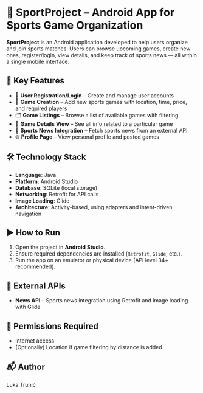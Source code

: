 # 🏀 SportProject – Android App for Sports Game Organization

**SportProject** is an Android application developed to help users organize and join sports matches. Users can browse upcoming games, create new ones, register/login, view details, and keep track of sports news — all within a single mobile interface.


## 📱 Key Features

- 👥 **User Registration/Login** – Create and manage user accounts
- 📅 **Game Creation** – Add new sports games with location, time, price, and required players
- 🗂 **Game Listings** – Browse a list of available games with filtering
- 📄 **Game Details View** – See all info related to a particular game
- 📰 **Sports News Integration** – Fetch sports news from an external API
- 🌐 **Profile Page** – View personal profile and posted games


## 🛠 Technology Stack

- **Language**: Java
- **Platform**: Android Studio
- **Database**: SQLite (local storage)
- **Networking**: Retrofit for API calls
- **Image Loading**: Glide
- **Architecture**: Activity-based, using adapters and intent-driven navigation


## ▶️ How to Run

1. Open the project in **Android Studio**.
2. Ensure required dependencies are installed (`Retrofit`, `Glide`, etc.).
3. Run the app on an emulator or physical device (API level 34+ recommended).


## 🚀 External APIs

- **News API** – Sports news integration using Retrofit and image loading with Glide


## 🔐 Permissions Required

- Internet access
- (Optionally) Location if game filtering by distance is added


## 📬 Author

Luka Trunić
